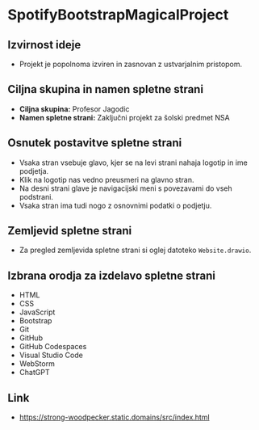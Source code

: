 # SpotifyBootstrapMagicalProject

## Izvirnost ideje
- Projekt je popolnoma izviren in zasnovan z ustvarjalnim pristopom.

## Ciljna skupina in namen spletne strani
- **Ciljna skupina:** Profesor Jagodic
- **Namen spletne strani:** Zaključni projekt za šolski predmet NSA

## Osnutek postavitve spletne strani
- Vsaka stran vsebuje glavo, kjer se na levi strani nahaja logotip in ime podjetja.
- Klik na logotip nas vedno preusmeri na glavno stran.
- Na desni strani glave je navigacijski meni s povezavami do vseh podstrani.
- Vsaka stran ima tudi nogo z osnovnimi podatki o podjetju.

## Zemljevid spletne strani
- Za pregled zemljevida spletne strani si oglej datoteko `Website.drawio`.

## Izbrana orodja za izdelavo spletne strani
- HTML
- CSS
- JavaScript
- Bootstrap
- Git
- GitHub
- GitHub Codespaces
- Visual Studio Code
- WebStorm
- ChatGPT

## Link
- https://strong-woodpecker.static.domains/src/index.html